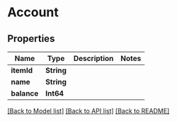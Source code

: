 # Account

## Properties
Name | Type | Description | Notes
------------ | ------------- | ------------- | -------------
**itemId** | **String** |  | 
**name** | **String** |  | 
**balance** | **Int64** |  | 

[[Back to Model list]](../README.md#documentation-for-models) [[Back to API list]](../README.md#documentation-for-api-endpoints) [[Back to README]](../README.md)


